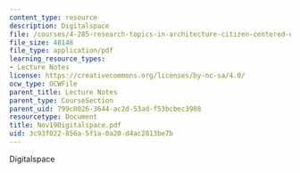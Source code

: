 ```yaml
---
content_type: resource
description: Digitalspace
file: /courses/4-285-research-topics-in-architecture-citizen-centered-design-of-open-governance-systems-fall-2002/3c93f022856a5f1a0a20d4ac2813be7b_Nov19Digitalspace.pdf
file_size: 48148
file_type: application/pdf
learning_resource_types:
- Lecture Notes
license: https://creativecommons.org/licenses/by-nc-sa/4.0/
ocw_type: OCWFile
parent_title: Lecture Notes
parent_type: CourseSection
parent_uid: 799c0026-3644-ac2d-53ad-f53bcbec3908
resourcetype: Document
title: Nov19Digitalspace.pdf
uid: 3c93f022-856a-5f1a-0a20-d4ac2813be7b
---
```

Digitalspace